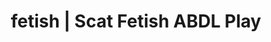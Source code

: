 ---
categories:
- ABDL Play
- Slow Burn
- Inclusive Desire
- Alt Aesthetic
- Immersive Erotica
image: /assets/images/1747714247557.png
layout: post
schema:
  description: Premium adult content featuring ABDL Play, Scat Fetish. High-quality
    artwork with provocative themes.
  keywords:
  - Nerdy Seduction
  - ABDL Play
  - Vintage Boudoir
  - Inclusive Desire
  - Alt Aesthetic
  - Sensual Cosplay
  - Scat Fetish
  name: 1747714247557 | ABDL Play Scat Fetish
  type: VisualArtwork
seo:
  description: Featured content with artistic Scat Fetish, ABDL Play. HD images available.
  keywords: Scat Fetish, ABDL Play
  og_image: /assets/images/1747714247557.png
  schema_type: VisualArtwork
tags:
- '#fetish'
- ABDL Play
- Scat Fetish
title: fetish | Scat Fetish ABDL Play
---